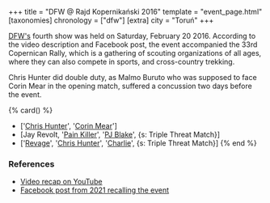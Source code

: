 +++
title = "DFW @ Rajd Kopernikański 2016"
template = "event_page.html"
[taxonomies]
chronology = ["dfw"]
[extra]
city = "Toruń"
+++

[DFW's](@/o/dfw.md) fourth show was held on Saturday, February 20 2016. According to the video description and Facebook post, the event accompanied the 33rd Copernican Rally, which is a gathering of scouting organizations of all ages, where they can also compete in sports, and cross-country trekking.

Chris Hunter did double duty, as Malmo Buruto who was supposed to face Corin Mear in the opening match, suffered a concussion two days before the event.

{% card() %}
- ['[Chris Hunter](@/w/chris-hunter.md)', '[Corin Mear](@/w/corin-mear.md)']
- [Jay Revolt, '[Pain Killer](@/w/pain-killer.md)', '[PJ Blake](@/w/pj-blake.md)',
  {s: Triple Threat Match}]
- ['[Revage](@/w/rafael-kid.md)', '[Chris Hunter](@/w/chris-hunter.md)', '[Charlie](@/w/madman-charlie.md)',
  {s: Triple Threat Match}]
{% end %}

### References

* [Video recap on YouTube](https://www.youtube.com/watch?v=i2EpRpMtKBE)
* [Facebook post from 2021 recalling the event](https://www.facebook.com/DreamFactoryWrestling/posts/pfbid0Jxrzut4c2BacSJz7Ff7hMCTgVhXJbm8fnCFKaDnfz5XxAwuiKVkX3crwnGwmHzqNl)
